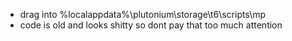 - drag into %localappdata%\plutonium\storage\t6\scripts\mp
- code is old and looks shitty so dont pay that too much attention

